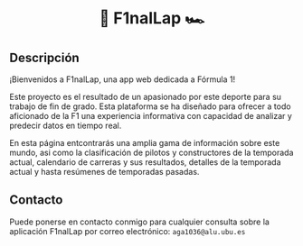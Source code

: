 <h1 align="center"> 🏁 F1nalLap 🏎️ </h1>

## Descripción
¡Bienvenidos a F1nalLap, una app web dedicada a Fórmula 1!

Este proyecto es el resultado de un apasionado por este deporte para su trabajo de fin de grado. Esta plataforma se ha diseñado para ofrecer a todo aficionado de la F1 una experiencia informativa con capacidad de analizar y predecir datos en tiempo real.

En esta página entcontrarás una amplia gama de información sobre este mundo, asi como la clasificación de pilotos y constructores de la temporada actual, calendario de carreras y sus resultados, detalles de la temporada actual y hasta resúmenes de temporadas pasadas.


## Contacto
Puede ponerse en contacto conmigo para cualquier consulta sobre la aplicación F1nalLap por correo electrónico: ```aga1036@alu.ubu.es```

